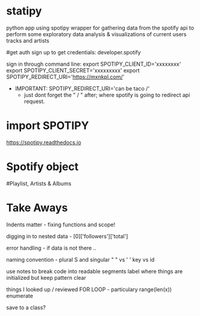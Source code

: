 # statipy
python app using spotipy wrapper for gathering data from the spotify api to perform some exploratory data analysis &amp; visualizations of current users tracks and artists

#get auth
sign up to get credentials:
developer.spotify

sign in through command line:
export SPOTIPY_CLIENT_ID='xxxxxxxx'
export SPOTIPY_CLIENT_SECRET='xxxxxxxxx'
export SPOTIPY_REDIRECT_URI='https://mxnkpl.com/'

* IMPORTANT: SPOTIPY_REDIRECT_URI='can be taco /'
  - just dont forget the " / " after; where spotify is going to redirect api request.

# import SPOTIPY
https://spotipy.readthedocs.io

# Spotify object

#Playlist, Artists & Albums


# Take Aways

Indents matter -
  fixing functions and scope!

digging in to nested data -
  [0]['followers']['total']

error handling -
  if data is not there ..

naming convention -
  plural S and singular
  " " vs ' '
  key vs id

use notes to break code into readable segments
  label where things are initialized but keep pattern clear

things I looked up / reviewed
  FOR LOOP - particulary range(len(x))
  enumerate

save to a class?
